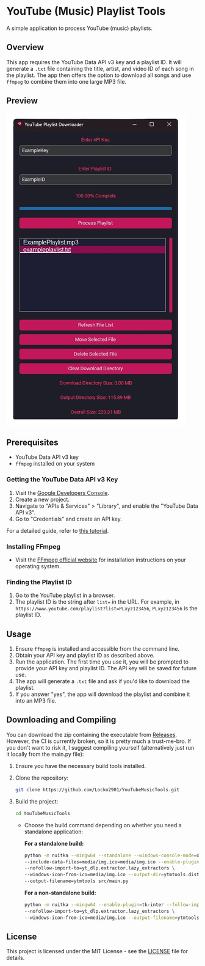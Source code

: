 # YouTube (Music) Playlist Tools

A simple application to process YouTube (music) playlists.

## Overview

This app requires the YouTube Data API v3 key and a playlist ID. It will generate a `.txt` file containing the title, artist, and video ID of each song in the playlist. The app then offers the option to download all songs and use `ffmpeg` to combine them into one large MP3 file.

## Preview

![Project Screenshot](https://github.com/Locko2901/YouTubeMusicTools/blob/main/media/preview.png)

## Prerequisites

- YouTube Data API v3 key
- `ffmpeg` installed on your system

### Getting the YouTube Data API v3 Key

1. Visit the [Google Developers Console](https://console.developers.google.com/).
2. Create a new project.
3. Navigate to "APIs & Services" > "Library", and enable the "YouTube Data API v3".
4. Go to "Credentials" and create an API key.

For a detailed guide, refer to [this tutorial](https://developers.google.com/youtube/registering_an_application).

### Installing FFmpeg

- Visit the [FFmpeg official website](https://ffmpeg.org/download.html) for installation instructions on your operating system.

### Finding the Playlist ID

1. Go to the YouTube playlist in a browser.
2. The playlist ID is the string after `list=` in the URL. For example, in `https://www.youtube.com/playlist?list=PLxyz123456`, `PLxyz123456` is the playlist ID.

## Usage

1. Ensure `ffmpeg` is installed and accessible from the command line.
2. Obtain your API key and playlist ID as described above.
3. Run the application. The first time you use it, you will be prompted to provide your API key and playlist ID. The API key will be saved for future use.
4. The app will generate a `.txt` file and ask if you'd like to download the playlist.
5. If you answer "yes", the app will download the playlist and combine it into an MP3 file.

## Downloading and Compiling

You can download the zip containing the executable from [Releases](https://github.com/Locko2901/YouTubeMusicTools/releases). However, the CI is currently broken, so it is pretty much a trust-me-bro. If you don't want to risk it, I suggest compiling yourself (alternatively just run it locally from the main.py file):

1. Ensure you have the necessary build tools installed.
2. Clone the repository:

    ```bash
    git clone https://github.com/Locko2901/YouTubeMusicTools.git
    ```
3. Build the project:

    ```bash
    cd YouTubeMusicTools
    ```

    - Choose the build command depending on whether you need a standalone application:

        **For a standalone build:**

        ```bash
        python -m nuitka --mingw64 --standalone --windows-console-mode=disable \
        --include-data-files=media/img.ico=media/img.ico --enable-plugin=tk-inter \
        --nofollow-import-to=yt_dlp.extractor.lazy_extractors \
        --windows-icon-from-ico=media/img.ico --output-dir=ytmtools.dist \
        --output-filename=ytmtools src/main.py
        ```

        **For a non-standalone build:**

        ```bash
        python -m nuitka --mingw64 --enable-plugin=tk-inter --follow-imports \
        --nofollow-import-to=yt_dlp.extractor.lazy_extractors \
        --windows-icon-from-ico=media/img.ico --output-filename=ytmtools src/main.py
        ```

## License

This project is licensed under the MIT License - see the [LICENSE](https://github.com/Locko2901/YouTubeMusicTools/blob/main/LICENSE) file for details.